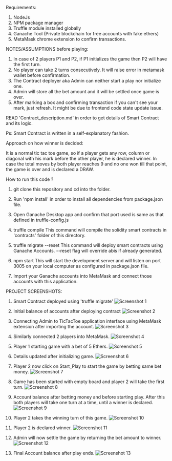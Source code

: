 Requirements:
1. NodeJs
2. NPM package manager
3. Truffle module installed globally
4. Ganache Tool (Private blockchain for free accounts with fake ethers)
5. MetaMask chrome extension to confirm transactions.


NOTES/ASSUMPTIONS before playing:
1. In case of 2 players P1 and P2, if P1 initializes the game then P2 will have the first turn.
2. No player can take 2 turns consecutively. It will raise error in metamask wallet before confirmation.
3. The Contract deployer aka Admin can neither start a play nor initialize one.
4. Admin will store all the bet amount and it will be settled once game is over.
5. After marking a box and confirming transaction if you can't see your mark, just refresh. It might be due to frontend code state update issue.

READ 'Contract_description.md' in order to get details of Smart Contract and its logic.

Ps: Smart Contract is written in a self-explanatory fashion.



Approach on how winner is decided:

It is a normal tic tac toe game, so if a player gets any row, column or diagonal with his mark before the other player, he is declared winner. In case the total moves by both player reaches 9 and no one won till that point, the game is over and is declared a DRAW.



How to run this code ?

1. git clone this repository and cd into the folder.

2. Run 'npm install' in order to install all dependencies from package.json file.

3. Open Ganache Desktop app and confirm that port used is same as that defined in truffle-config.js

4. truffle compile
This command will compile the solidity smart contracts in 'contracts' folder of this directory.

5. truffle migrate --reset
This command will deploy smart contracts using Ganache Accounts. --reset flag will override abis if already generated.

6. npm start
This will start the development server and will listen on port 3005 on your local computer as configured in package.json file.

7. Import your Ganache accounts into MetaMask and connect those accounts with this application.




PROJECT SCREENSHOTS:

1. Smart Contract deployed using 'truffle migrate'
![Screenshot 1](https://user-images.githubusercontent.com/55524764/115987667-acc1da00-a5d3-11eb-9ff9-91e2b29c7a3a.png)


2. Initial balance of accounts after deploying contract
![Screenshot 2](https://user-images.githubusercontent.com/55524764/115987703-cebb5c80-a5d3-11eb-866e-9fecc8201694.png)


3. Connecting Admin to TicTacToe application interface using MetaMask extension after importing the account.
![Screenshot 3](https://user-images.githubusercontent.com/55524764/115987715-dc70e200-a5d3-11eb-8262-758e13da825e.png)


4. Similarly connected 2 players into MetaMask.
![Screenshot 4](https://user-images.githubusercontent.com/55524764/115987724-e7c40d80-a5d3-11eb-9b7a-9dfa48996f1c.png)


5. Player 1 starting game with a bet of 5 Ethers.
![Screenshot 5](https://user-images.githubusercontent.com/55524764/115987726-e8f53a80-a5d3-11eb-9c92-6c6010fe4fc6.png)


6. Details updated after initializing game.
![Screenshot 6](https://user-images.githubusercontent.com/55524764/115987727-e98dd100-a5d3-11eb-9705-2b16c222278b.png)


7. Player 2 now click on Start_Play to start the game by betting same bet money.
![Screenshot 7](https://user-images.githubusercontent.com/55524764/115987728-e98dd100-a5d3-11eb-96a4-225734d5b939.png)


8. Game has been started with empty board and player 2 will take the first turn.
![Screenshot 8](https://user-images.githubusercontent.com/55524764/115987730-ea266780-a5d3-11eb-9121-4ee667f1ae88.png)


9. Account balance after betting money and before starting play. After this both players will take one turn at a time, until a winner is declared.
![Screenshot 9](https://user-images.githubusercontent.com/55524764/115987731-ea266780-a5d3-11eb-9723-2471ba08676c.png)


10. Player 2 takes the winning turn of this game.
![Screenshot 10](https://user-images.githubusercontent.com/55524764/115987732-eabefe00-a5d3-11eb-9804-4774ddd16c97.png)


11. Player 2 is declared winner.
![Screenshot 11](https://user-images.githubusercontent.com/55524764/115987734-eb579480-a5d3-11eb-8b1e-da095ccc03c8.png)


12. Admin will now settle the game by returning the bet amount to winner.
![Screenshot 12](https://user-images.githubusercontent.com/55524764/115987735-eb579480-a5d3-11eb-91fd-df2ac12162b7.png)


13. Final Account balance after play ends.
![Screenshot 13](https://user-images.githubusercontent.com/55524764/115987736-ebf02b00-a5d3-11eb-9422-250e7108574f.png)
